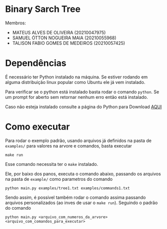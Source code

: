 # Binary Sarch Tree

Membros:
* MATEUS ALVES DE OLIVEIRA (20210047975)
* SAMUEL ÓTTON NOGUEIRA MAIA (20210055968)
* TALISON FABIO GOMES DE MEDEIROS (20210057425)


# Dependências

É necessário ter Python instalado na máquina. Se estiver rodando em alguma distribuição linux popular como Ubuntu ele já vem instalado.

Para verificar se o python está instalado basta rodar o comando `python`. Se um prompt for aberto sem retornar nenhum erro então está instalado.

Caso não esteja instalado consulte a página do Python para Download [AQUI](https://www.python.org/downloads/)

# Como executar

Para rodar o exemplo padrão, usando arquivos já definidos na pasta de `examples/` para valores na arvore e comandos, basta executar
```
make run
```
Esse comando necessita ter o `make` instalado. 

Ele, por baixo dos panos, executa o comando abaixo, passando os arquivos na pasta de `example/` como parametros do comando
```
python main.py examples/tree1.txt examples/commands1.txt
```

Sendo assim, é possivel também rodar o comando assima passando arquivos personalizados (ao inves de usar o `make run`). Seguindo o padrão do comando

```
python main.py <arquivo_com_numeros_da_arvore> <arquivo_com_comandos_para_executar>
```
